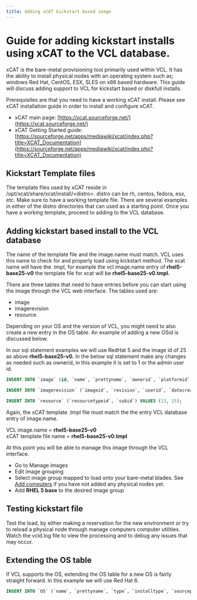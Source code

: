 ```yaml
---
title: Adding xCAT kickstart based image
---
```


# Guide for adding kickstart installs using xCAT to the VCL database.


xCAT is the bare-metal provisioning tool primarily used within VCL. It has
the ability to install physical nodes with an operating system such
as; windows Red Hat, CentOS, ESX, SLES on x86 based hardware. This
guide will discuss adding support to VCL for kickstart based or diskfull
installs.

Prerequisites are that you need to have a working xCAT install. Please
see xCAT installation guide in order to install and configure xCAT.

* xCAT main page: [https://xcat.sourceforge.net/](https://xcat.sourceforge.net/)
* xCAT Getting Started guide: [https://sourceforge.net/apps/mediawiki/xcat/index.php?title=XCAT_Documentation](https://sourceforge.net/apps/mediawiki/xcat/index.php?title=XCAT_Documentation)

## Kickstart Template files

The template files used by xCAT reside in
/opt/xcat/share/xcat/install/&lt;distro&gt;. distro can be rh, centos, fedora,
esx, etc. Make sure to have a working template file. There are several
examples in either of the distro directories that can used as a starting
point. Once you have a working template, proceed to adding to the VCL
database.

## Adding kickstart based install to the VCL database

The name of the template file and the image.name must match. VCL uses this
name to check for and properly load using kickstart method. The xcat name
will have the .tmpl, for example the vcl image.name entry of
**rhel5-base25-v0** the template file for xcat will be
**rhel5-base25-v0.tmpl.**

There are three tables that need to have entries before you can start using
the image through the VCL web interface. The tables used are:

* image
* imagerevision
* resource

Depending on your OS and the version of VCL, you might need to also create
a new entry in the OS table. An example of adding a new OSid is discussed
below.

In our sql statement examples we will use RedHat 5 and the image id of 25
as above **rhel5-base25-v0.** In the below sql statement make any
changes as needed such as ownerid, in this example it is set to 1 or the
admin user id.

```sql
INSERT INTO `image` (id, `name`, `prettyname`, `ownerid`, `platformid`, `OSid`, `minram`, `minprocnumber`, `minprocspeed`, `minnetwork`,`reloadtime`, `deleted`, `lastupdate`, `forcheckout`, `maxinitialtime`,`project`, `size`) VALUES (25, 'rhel5-base25-v0', 'RHEL 5 base', 1, 1, 19, 1024, 1, 0, 10, 14, 0, NOW(), 1, 0, 'vcl', 1045);

INSERT INTO `imagerevision` (`imageid`, `revision`, `userid`, `datecreated`, `deleted`, `production`, `comments`, `imagename`) VALUES (25, 0, 1, NOW(), 0, 1, NULL, 'rhel5-base25-v0');

INSERT INTO `resource` (`resourcetypeid`, `subid`) VALUES (13, 25);
```

Again, the xCAT template .tmpl file must match the the
entry VCL database entry of image.name.


VCL image.name = **rhel5-base25-v0**<br>
xCAT template file name = **rhel5-base25-v0.tmpl**

At this point you will be able to manage this image through the VCL
interface.

* Go to Manage images
* Edit image grouping
* Select image group mapped to load onto your bare-metal blades. See 
[Add computers](docs/addcomputers.html) if you have not added any physical nodes
yet.
* Add **RHEL 5 base** to the desired image group

## Testing kickstart file

Test the load, by either making a reservation for the new
environment or try to reload a physical node through manage computers
computer utilities. Watch the vcld.log file to view the processing and to
debug any issues that may occur.

## Extending the OS table

If VCL supports the OS, extending the OS table for a new OS is fairly
straight forward. In this example we will use Red Hat 6.

```sql
INSERT INTO `OS` (`name`, `prettyname`, `type`, `installtype`, `sourcepath`, `moduleid`) VALUES ('rhel6','RedHat Enterprise 6','linux','kickstart','rhel6', (SELECT `id` FROM `module` WHERE `name` LIKE 'os_linux'));
```
